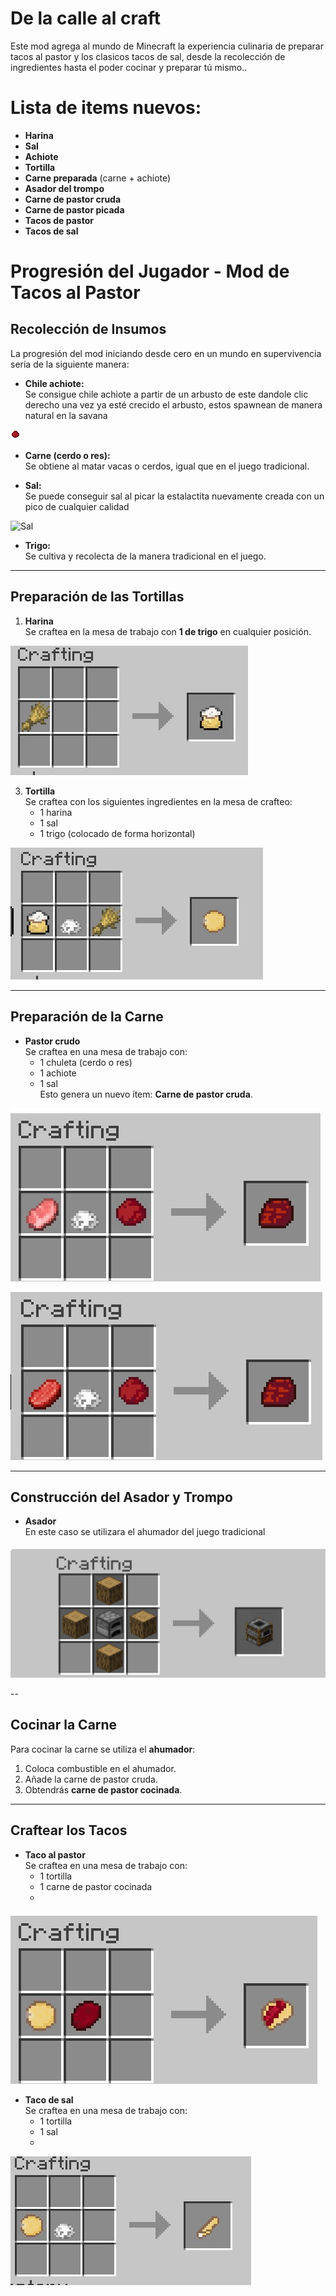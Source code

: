 # De la calle al craft

Este mod agrega al mundo de Minecraft la experiencia culinaria de preparar tacos al pastor y los clasicos tacos de sal, desde la recolección de ingredientes hasta el poder cocinar y preparar tú mismo..

# Lista de items nuevos:

- **Harina**
- **Sal**
- **Achiote**
- **Tortilla**
- **Carne preparada** (carne + achiote)
- **Asador del trompo**
- **Carne de pastor cruda**
- **Carne de pastor picada**
- **Tacos de pastor**
- **Tacos de sal**

# Progresión del Jugador - Mod de Tacos al Pastor
##  Recolección de Insumos

La progresión del mod iniciando desde cero en un mundo en supervivencia sería de la siguiente manera:

- **Chile achiote:**  
  Se consigue chile achiote a partir de un arbusto de este dandole clic derecho una vez ya esté crecido el arbusto, estos spawnean de manera natural en la savana
  
![achiote](imgs/achiote.png)


- **Carne (cerdo o res):**  
  Se obtiene al matar vacas o cerdos, igual que en el juego tradicional.

- **Sal:**  
  Se puede conseguir sal al picar la estalactita nuevamente creada con un pico de cualquier calidad
  
![Sal](imgs/craftacodesal.png)

- **Trigo:**  
  Se cultiva y recolecta de la manera tradicional en el juego.

---

##  Preparación de las Tortillas

1. **Harina**  
   Se craftea en la mesa de trabajo con **1 de trigo** en cualquier posición.
   
![Harina](imgs/craftharina.png)


3. **Tortilla**  
   Se craftea con los siguientes ingredientes en la mesa de crafteo:
   - 1 harina  
   - 1 sal  
   - 1 trigo (colocado de forma horizontal)
   
![Tortilla](imgs/crafttortilla.png)


---

##  Preparación de la Carne

- **Pastor crudo**  
  Se craftea en una mesa de trabajo con:
  - 1 chuleta (cerdo o res)  
  - 1 achiote  
  - 1 sal  
  Esto genera un nuevo ítem: **Carne de pastor cruda**.

![Carne preparada](imgs/craftcarnepreparada.png)

![Carne preparada 2](imgs/craftcarnepreparada2.png)

---

##  Construcción del Asador y Trompo

- **Asador**  
  En este caso se utilizara el ahumador del juego tradicional
  
![Smoker](imgs/smoker.png)


--

## Cocinar la Carne

Para cocinar la carne se utiliza el **ahumador**:

1. Coloca combustible en el ahumador.
2. Añade la carne de pastor cruda.
3. Obtendrás **carne de pastor cocinada**.

---

##  Craftear los Tacos

- **Taco al pastor**  
  Se craftea en una mesa de trabajo con:
  - 1 tortilla  
  - 1 carne de pastor cocinada
  - 
![Taco de pastor](imgs/tacodepastor.png)

- **Taco de sal**  
  Se craftea en una mesa de trabajo con:
  - 1 tortilla  
  - 1 sal
  - 
![Taco de sal](imgs/crafttacodesal.png)






